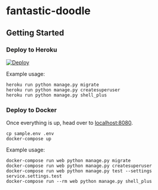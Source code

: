 # fantastic-doodle

## Getting Started

### Deploy to Heroku

[![Deploy](https://www.herokucdn.com/deploy/button.svg)](https://heroku.com/deploy)

Example usage:

```
heroku run python manage.py migrate
heroku run python manage.py createsuperuser
heroku run python manage.py shell_plus
```

### Deploy to Docker

Once everything is up, head over to [localhost:8080](http://localhost:8080/admin/).

```shell
cp sample.env .env
docker-compose up
```

Example usage:

```
docker-compose run web python manage.py migrate
docker-compose run web python manage.py createsuperuser
docker-compose run web python manage.py test --settings service.settings.test
docker-compose run --rm web python manage.py shell_plus
```
